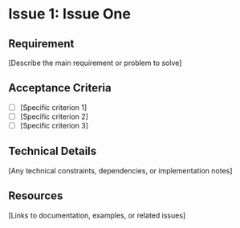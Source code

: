 # Issue 1: Issue One

## Requirement
[Describe the main requirement or problem to solve]

## Acceptance Criteria
- [ ] [Specific criterion 1]
- [ ] [Specific criterion 2]
- [ ] [Specific criterion 3]

## Technical Details
[Any technical constraints, dependencies, or implementation notes]

## Resources
[Links to documentation, examples, or related issues]
